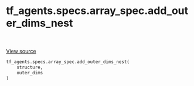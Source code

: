 <div itemscope itemtype="http://developers.google.com/ReferenceObject">
<meta itemprop="name" content="tf_agents.specs.array_spec.add_outer_dims_nest" />
<meta itemprop="path" content="Stable" />
</div>

# tf_agents.specs.array_spec.add_outer_dims_nest

<table class="tfo-notebook-buttons tfo-api" align="left">
</table>

<a target="_blank" href="https://github.com/tensorflow/agents/tree/master/tf_agents/specs/array_spec.py">View
source</a>

``` python
tf_agents.specs.array_spec.add_outer_dims_nest(
    structure,
    outer_dims
)
```



<!-- Placeholder for "Used in" -->
